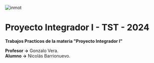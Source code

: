 ![inmot](https://github.com/NicolasBa27/MiPrimerProyectoTP/assets/166423605/93ee5fa2-c5b3-4668-8170-4025075a686a)



# Proyecto Integrador I - TST - 2024
**Trabajos Practicos de la materia "Proyecto Integrador I"**



**Profesor →** Gonzalo Vera.  
**Alumno →** Nicolás Barrionuevo.

